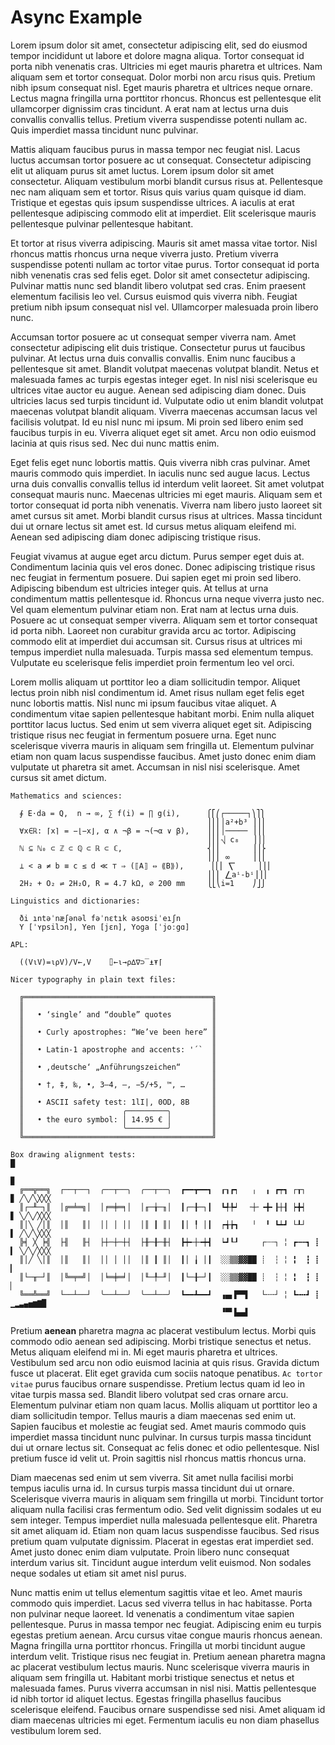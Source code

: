 # Async Example

Lorem ipsum dolor sit amet, consectetur adipiscing elit, sed do eiusmod tempor incididunt ut labore et dolore magna aliqua. Tortor consequat id porta nibh venenatis cras. Ultricies mi eget mauris pharetra et ultrices. Nam aliquam sem et tortor consequat. Dolor morbi non arcu risus quis. Pretium nibh ipsum consequat nisl. Eget mauris pharetra et ultrices neque ornare. Lectus magna fringilla urna porttitor rhoncus. Rhoncus est pellentesque elit ullamcorper dignissim cras tincidunt. A erat nam at lectus urna duis convallis convallis tellus. Pretium viverra suspendisse potenti nullam ac. Quis imperdiet massa tincidunt nunc pulvinar.

Mattis aliquam faucibus purus in massa tempor nec feugiat nisl. Lacus luctus accumsan tortor posuere ac ut consequat. Consectetur adipiscing elit ut aliquam purus sit amet luctus. Lorem ipsum dolor sit amet consectetur. Aliquam vestibulum morbi blandit cursus risus at. Pellentesque nec nam aliquam sem et tortor. Risus quis varius quam quisque id diam. Tristique et egestas quis ipsum suspendisse ultrices. A iaculis at erat pellentesque adipiscing commodo elit at imperdiet. Elit scelerisque mauris pellentesque pulvinar pellentesque habitant.

Et tortor at risus viverra adipiscing. Mauris sit amet massa vitae tortor. Nisl rhoncus mattis rhoncus urna neque viverra justo. Pretium viverra suspendisse potenti nullam ac tortor vitae purus. Tortor consequat id porta nibh venenatis cras sed felis eget. Dolor sit amet consectetur adipiscing. Pulvinar mattis nunc sed blandit libero volutpat sed cras. Enim praesent elementum facilisis leo vel. Cursus euismod quis viverra nibh. Feugiat pretium nibh ipsum consequat nisl vel. Ullamcorper malesuada proin libero nunc.

Accumsan tortor posuere ac ut consequat semper viverra nam. Amet consectetur adipiscing elit duis tristique. Consectetur purus ut faucibus pulvinar. At lectus urna duis convallis convallis. Enim nunc faucibus a pellentesque sit amet. Blandit volutpat maecenas volutpat blandit. Netus et malesuada fames ac turpis egestas integer eget. In nisl nisi scelerisque eu ultrices vitae auctor eu augue. Aenean sed adipiscing diam donec. Duis ultricies lacus sed turpis tincidunt id. Vulputate odio ut enim blandit volutpat maecenas volutpat blandit aliquam. Viverra maecenas accumsan lacus vel facilisis volutpat. Id eu nisl nunc mi ipsum. Mi proin sed libero enim sed faucibus turpis in eu. Viverra aliquet eget sit amet. Arcu non odio euismod lacinia at quis risus sed. Nec dui nunc mattis enim.

Eget felis eget nunc lobortis mattis. Quis viverra nibh cras pulvinar. Amet mauris commodo quis imperdiet. In iaculis nunc sed augue lacus. Lectus urna duis convallis convallis tellus id interdum velit laoreet. Sit amet volutpat consequat mauris nunc. Maecenas ultricies mi eget mauris. Aliquam sem et tortor consequat id porta nibh venenatis. Viverra nam libero justo laoreet sit amet cursus sit amet. Morbi blandit cursus risus at ultrices. Massa tincidunt dui ut ornare lectus sit amet est. Id cursus metus aliquam eleifend mi. Aenean sed adipiscing diam donec adipiscing tristique risus.

Feugiat vivamus at augue eget arcu dictum. Purus semper eget duis at. Condimentum lacinia quis vel eros donec. Donec adipiscing tristique risus nec feugiat in fermentum posuere. Dui sapien eget mi proin sed libero. Adipiscing bibendum est ultricies integer quis. At tellus at urna condimentum mattis pellentesque id. Rhoncus urna neque viverra justo nec. Vel quam elementum pulvinar etiam non. Erat nam at lectus urna duis. Posuere ac ut consequat semper viverra. Aliquam sem et tortor consequat id porta nibh. Laoreet non curabitur gravida arcu ac tortor. Adipiscing commodo elit at imperdiet dui accumsan sit. Cursus risus at ultrices mi tempus imperdiet nulla malesuada. Turpis massa sed elementum tempus. Vulputate eu scelerisque felis imperdiet proin fermentum leo vel orci.

Lorem mollis aliquam ut porttitor leo a diam sollicitudin tempor. Aliquet lectus proin nibh nisl condimentum id. Amet risus nullam eget felis eget nunc lobortis mattis. Nisl nunc mi ipsum faucibus vitae aliquet. A condimentum vitae sapien pellentesque habitant morbi. Enim nulla aliquet porttitor lacus luctus. Sed enim ut sem viverra aliquet eget sit. Adipiscing tristique risus nec feugiat in fermentum posuere urna. Eget nunc scelerisque viverra mauris in aliquam sem fringilla ut. Elementum pulvinar etiam non quam lacus suspendisse faucibus. Amet justo donec enim diam vulputate ut pharetra sit amet. Accumsan in nisl nisi scelerisque. Amet cursus sit amet dictum.

```
Mathematics and sciences:

  ∮ E⋅da = Q,  n → ∞, ∑ f(i) = ∏ g(i),      ⎧⎡⎛┌─────┐⎞⎤⎫
                                            ⎪⎢⎜│a²+b³ ⎟⎥⎪
  ∀x∈ℝ: ⌈x⌉ = −⌊−x⌋, α ∧ ¬β = ¬(¬α ∨ β),    ⎪⎢⎜│───── ⎟⎥⎪
                                            ⎪⎢⎜⎷ c₈   ⎟⎥⎪
  ℕ ⊆ ℕ₀ ⊂ ℤ ⊂ ℚ ⊂ ℝ ⊂ ℂ,                   ⎨⎢⎜       ⎟⎥⎬
                                            ⎪⎢⎜ ∞     ⎟⎥⎪
  ⊥ < a ≠ b ≡ c ≤ d ≪ ⊤ ⇒ (⟦A⟧ ⇔ ⟪B⟫),      ⎪⎢⎜ ⎲     ⎟⎥⎪
                                            ⎪⎢⎜ ⎳aⁱ-bⁱ⎟⎥⎪
  2H₂ + O₂ ⇌ 2H₂O, R = 4.7 kΩ, ⌀ 200 mm     ⎩⎣⎝i=1    ⎠⎦⎭

Linguistics and dictionaries:

  ði ıntəˈnæʃənəl fəˈnɛtık əsoʊsiˈeıʃn
  Y [ˈʏpsilɔn], Yen [jɛn], Yoga [ˈjoːgɑ]

APL:

  ((V⍳V)=⍳⍴V)/V←,V    ⌷←⍳→⍴∆∇⊃‾⍎⍕⌈

Nicer typography in plain text files:

  ╔══════════════════════════════════════════╗
  ║                                          ║
  ║   • ‘single’ and “double” quotes         ║
  ║                                          ║
  ║   • Curly apostrophes: “We’ve been here” ║
  ║                                          ║
  ║   • Latin-1 apostrophe and accents: '´`  ║
  ║                                          ║
  ║   • ‚deutsche‘ „Anführungszeichen“       ║
  ║                                          ║
  ║   • †, ‡, ‰, •, 3–4, —, −5/+5, ™, …      ║
  ║                                          ║
  ║   • ASCII safety test: 1lI|, 0OD, 8B     ║
  ║                      ╭─────────╮         ║
  ║   • the euro symbol: │ 14.95 € │         ║
  ║                      ╰─────────╯         ║
  ╚══════════════════════════════════════════╝
```

```
Box drawing alignment tests:                                          █
                                                                      ▉
  ╔══╦══╗  ┌──┬──┐  ╭──┬──╮  ╭──┬──╮  ┏━━┳━━┓  ┎┒┏┑   ╷  ╻ ┏┯┓ ┌┰┐    ▊ ╱╲╱╲╳╳╳
  ║┌─╨─┐║  │╔═╧═╗│  │╒═╪═╕│  │╓─╁─╖│  ┃┌─╂─┐┃  ┗╃╄┙  ╶┼╴╺╋╸┠┼┨ ┝╋┥    ▋ ╲╱╲╱╳╳╳
  ║│╲ ╱│║  │║   ║│  ││ │ ││  │║ ┃ ║│  ┃│ ╿ │┃  ┍╅╆┓   ╵  ╹ ┗┷┛ └┸┘    ▌ ╱╲╱╲╳╳╳
  ╠╡ ╳ ╞╣  ├╢   ╟┤  ├┼─┼─┼┤  ├╫─╂─╫┤  ┣┿╾┼╼┿┫  ┕┛┖┚     ┌┄┄┐ ╎ ┏┅┅┓ ┋ ▍ ╲╱╲╱╳╳╳
  ║│╱ ╲│║  │║   ║│  ││ │ ││  │║ ┃ ║│  ┃│ ╽ │┃  ░░▒▒▓▓██ ┊  ┆ ╎ ╏  ┇ ┋ ▎
  ║└─╥─┘║  │╚═╤═╝│  │╘═╪═╛│  │╙─╀─╜│  ┃└─╂─┘┃  ░░▒▒▓▓██ ┊  ┆ ╎ ╏  ┇ ┋ ▏
  ╚══╩══╝  └──┴──┘  ╰──┴──╯  ╰──┴──╯  ┗━━┻━━┛  ▗▄▖▛▀▜   └╌╌┘ ╎ ┗╍╍┛ ┋  ▁▂▃▄▅▆▇█
                                               ▝▀▘▙▄▟
```

Pretium **aenean** pharetra ma*gn*a ac placerat vestibulum lectus. Morbi quis commodo odio aenean sed adipiscing. Morbi tristique senectus et netus. Metus aliquam eleifend mi in. Mi eget mauris pharetra et ultrices. Vestibulum sed arcu non odio euismod lacinia at quis risus. Gravida dictum fusce ut placerat. Elit eget gravida cum sociis natoque penatibus. `Ac tortor vitae` purus faucibus ornare suspendisse. Pretium lectus quam id leo in vitae turpis massa sed. Blandit libero volutpat sed cras ornare arcu. Elementum pulvinar etiam non quam lacus. Mollis aliquam ut porttitor leo a diam sollicitudin tempor. Tellus mauris a diam maecenas sed enim ut. Sapien faucibus et molestie ac feugiat sed. Amet mauris commodo quis imperdiet massa tincidunt nunc pulvinar. In cursus turpis massa tincidunt dui ut ornare lectus sit. Consequat ac felis donec et odio pellentesque. Nisl pretium fusce id velit ut. Proin sagittis nisl rhoncus mattis rhoncus urna.

Diam maecenas sed enim ut sem viverra. Sit amet nulla facilisi morbi tempus iaculis urna id. In cursus turpis massa tincidunt dui ut ornare. Scelerisque viverra mauris in aliquam sem fringilla ut morbi. Tincidunt tortor aliquam nulla facilisi cras fermentum odio. Sed velit dignissim sodales ut eu sem integer. Tempus imperdiet nulla malesuada pellentesque elit. Pharetra sit amet aliquam id. Etiam non quam lacus suspendisse faucibus. Sed risus pretium quam vulputate dignissim. Placerat in egestas erat imperdiet sed. Amet justo donec enim diam vulputate. Proin libero nunc consequat interdum varius sit. Tincidunt augue interdum velit euismod. Non sodales neque sodales ut etiam sit amet nisl purus.

Nunc mattis enim ut tellus elementum sagittis vitae et leo. Amet mauris commodo quis imperdiet. Lacus sed viverra tellus in hac habitasse. Porta non pulvinar neque laoreet. Id venenatis a condimentum vitae sapien pellentesque. Purus in massa tempor nec feugiat. Adipiscing enim eu turpis egestas pretium aenean. Arcu cursus vitae congue mauris rhoncus aenean. Magna fringilla urna porttitor rhoncus. Fringilla ut morbi tincidunt augue interdum velit. Tristique risus nec feugiat in. Pretium aenean pharetra magna ac placerat vestibulum lectus mauris. Nunc scelerisque viverra mauris in aliquam sem fringilla ut. Habitant morbi tristique senectus et netus et malesuada fames. Purus viverra accumsan in nisl nisi. Mattis pellentesque id nibh tortor id aliquet lectus. Egestas fringilla phasellus faucibus scelerisque eleifend. Faucibus ornare suspendisse sed nisi. Amet aliquam id diam maecenas ultricies mi eget. Fermentum iaculis eu non diam phasellus vestibulum lorem sed.
